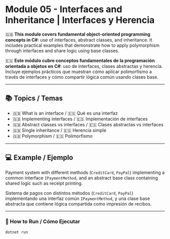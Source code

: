 # Module 05 - Interfaces and Inheritance | Interfaces y Herencia

🇬🇧 **This module covers fundamental object-oriented programming concepts in C#**: use of interfaces, abstract classes, and inheritance. It includes practical examples that demonstrate how to apply polymorphism through interfaces and share logic using base classes.

🇪🇸 **Este módulo cubre conceptos fundamentales de la programación orientada a objetos en C#**: uso de interfaces, clases abstractas y herencia. Incluye ejemplos prácticos que muestran cómo aplicar polimorfismo a través de interfaces y cómo compartir lógica común usando clases base.

---

## 📚 Topics / Temas

- 🇬🇧 What is an interface / 🇪🇸 Qué es una interfaz  
- 🇬🇧 Implementing interfaces / 🇪🇸 Implementación de interfaces  
- 🇬🇧 Abstract classes vs interfaces / 🇪🇸 Clases abstractas vs interfaces  
- 🇬🇧 Single inheritance / 🇪🇸 Herencia simple  
- 🇬🇧 Polymorphism / 🇪🇸 Polimorfismo  

---

## 💻 Example / Ejemplo

Payment system with different methods (`CreditCard`, `PayPal`) implementing a common interface `IPaymentMethod`, and an abstract base class containing shared logic such as receipt printing.

Sistema de pagos con distintos métodos (`CreditCard`, `PayPal`) implementando una interfaz común `IPaymentMethod`, y una clase base abstracta que contiene lógica compartida como impresión de recibos.

---

### 🔧 How to Run / Cómo Ejecutar

```bash
dotnet run
